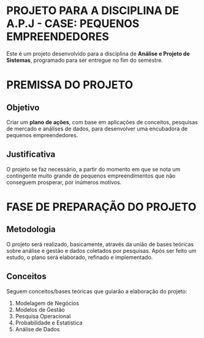 
# PROJETO PARA A DISCIPLINA DE A.P.J - CASE: PEQUENOS EMPREENDEDORES

Este é um projeto desenvolvido para a disciplina de **Análise e Projeto de Sistemas**, programado para ser entregue no fim do semestre.

# PREMISSA DO PROJETO

## Objetivo

Criar um **plano de ações**, com base em aplicações de conceitos, pesquisas de mercado e análises de dados, para desenvolver uma encubadora de pequenos empreendedores.

## Justificativa

O projeto se faz necessário, a partir do momento em que se nota um contingente muito grande de pequenos empreendimentos que não conseguem prosperar, por inúmeros motivos.

# FASE DE PREPARAÇÃO DO PROJETO

## Metodologia

O projeto será realizado, basicamente, através da união de bases teóricas sobre análise e gestão e dados coletados por pesquisas. Após ser feito um estudo, o plano será elaborado, refinado e implementado.

## Conceitos

Seguem conceitos/bases teóricas que guiarão a elaboração do projeto:

1. Modelagem de Negócios
2. Modelos de Gestão
3. Pesquisa Operacional
4. Probabilidade e Estatística
5. Análise de Dados